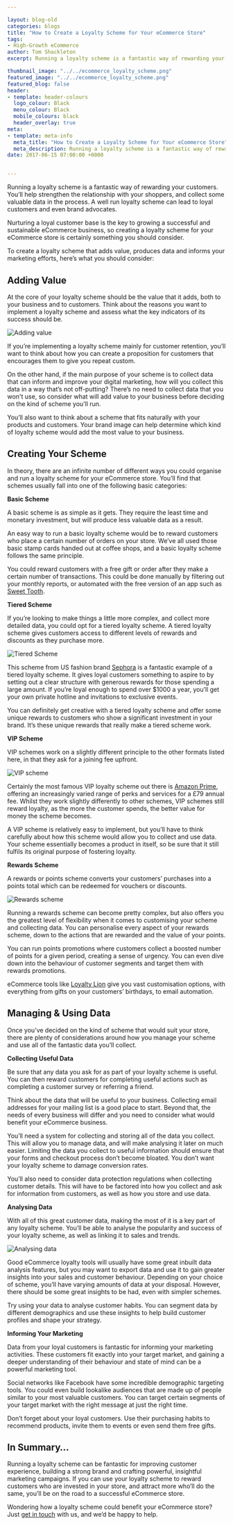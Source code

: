 ```yaml
--- 

layout: blog-old
categories: blogs
title: "How to Create a Loyalty Scheme for Your eCommerce Store"
tags:
- High-Growth eCommerce
author: Tom Shackleton
excerpt: Running a loyalty scheme is a fantastic way of rewarding your customers. You’ll help strengthen the relationship with your shoppers, and collect some valuable data in the process. A well run loyalty scheme can lead to loyal customers and even brand advocates.

thumbnail_image: "../../ecommerce_loyalty_scheme.png"
featured_image: "../../ecommerce_loyalty_scheme.png"
featured_blog: false
header:
- template: header-colours
  logo_colour: Black
  menu_colour: Black
  mobile_colours: black
  header_overlay: true
meta:
- template: meta-info
  meta_title: "How to Create a Loyalty Scheme for Your eCommerce Store"
  meta_description: Running a loyalty scheme is a fantastic way of rewarding your customers. You’ll help strengthen the relationship with your shoppers, and collect some valuable data in the process. A well run loyalty scheme can lead to loyal customers and even brand advocates.
date: 2017-06-15 07:00:00 +0000


--- 
```

Running a loyalty scheme is a fantastic way of rewarding your customers. You’ll help strengthen the relationship with your shoppers, and collect some valuable data in the process. A well run loyalty scheme can lead to loyal customers and even brand advocates.

Nurturing a loyal customer base is the key to growing a successful and sustainable eCommerce business, so creating a loyalty scheme for your eCommerce store is certainly something you should consider.

To create a loyalty scheme that adds value, produces data and informs your marketing efforts, here’s what you should consider:

  

Adding Value
------------

At the core of your loyalty scheme should be the value that it adds, both to your business and to customers. Think about the reasons you want to implement a loyalty scheme and assess what the key indicators of its success should be.

![Adding value](../../Adding_value.jpg)

If you’re implementing a loyalty scheme mainly for customer retention, you’ll want to think about how you can create a proposition for customers that encourages them to give you repeat custom.

On the other hand, if the main purpose of your scheme is to collect data that can inform and improve your digital marketing, how will you collect this data in a way that’s not off-putting? There’s no need to collect data that you won't use, so consider what will add value to your business before deciding on the kind of scheme you’ll run.

You’ll also want to think about a scheme that fits naturally with your products and customers. Your brand image can help determine which kind of loyalty scheme would add the most value to your business.

  

Creating Your Scheme
--------------------

In theory, there are an infinite number of different ways you could organise and run a loyalty scheme for your eCommerce store. You’ll find that schemes usually fall into one of the following basic categories:

  

**Basic Scheme**

A basic scheme is as simple as it gets. They require the least time and monetary investment, but will produce less valuable data as a result.

An easy way to run a basic loyalty scheme would be to reward customers who place a certain number of orders on your store. We’ve all used those basic stamp cards handed out at coffee shops, and a basic loyalty scheme follows the same principle.

You could reward customers with a free gift or order after they make a certain number of transactions. This could be done manually by filtering out your monthly reports, or automated with the free version of an app such as [Sweet Tooth](https://apps.shopify.com/sweet-tooth).

  

**Tiered Scheme**

If you’re looking to make things a little more complex, and collect more detailed data, you could opt for a tiered loyalty scheme. A tiered loyalty scheme gives customers access to different levels of rewards and discounts as they purchase more.

![Tiered Scheme](../../Tiered_scheme.png)  

This scheme from US fashion brand [Sephora](https://www.sephora.com/) is a fantastic example of a tiered loyalty scheme. It gives loyal customers something to aspire to by setting out a clear structure with generous rewards for those spending a large amount. If you’re loyal enough to spend over $1000 a year, you’ll get your own private hotline and invitations to exclusive events.

You can definitely get creative with a tiered loyalty scheme and offer some unique rewards to customers who show a significant investment in your brand. It’s these unique rewards that really make a tiered scheme work.

  

**VIP Scheme**

VIP schemes work on a slightly different principle to the other formats listed here, in that they ask for a joining fee upfront.

![VIP scheme](../../vip_scheme.png)  

Certainly the most famous VIP loyalty scheme out there is [Amazon Prime](https://www.amazon.co.uk/gp/prime/pipeline/landing?ie=UTF8&*Version*=1&*entries*=0), offering an increasingly varied range of perks and services for a £79 annual fee. Whilst they work slightly differently to other schemes, VIP schemes still reward loyalty, as the more the customer spends, the better value for money the scheme becomes.

A VIP scheme is relatively easy to implement, but you’ll have to think carefully about how this scheme would allow you to collect and use data. Your scheme essentially becomes a product in itself, so be sure that it still fulfils its original purpose of fostering loyalty.

  

**Rewards Scheme**

A rewards or points scheme converts your customers’ purchases into a points total which can be redeemed for vouchers or discounts.

![Rewards scheme](../../rewards_scheme.png)  

Running a rewards scheme can become pretty complex, but also offers you the greatest level of flexibility when it comes to customising your scheme and collecting data. You can personalise every aspect of your rewards scheme, down to the actions that are rewarded and the value of your points.

You can run points promotions where customers collect a boosted number of points for a given period, creating a sense of urgency. You can even dive down into the behaviour of customer segments and target them with rewards promotions.

eCommerce tools like [Loyalty Lion](https://loyaltylion.com/) give you vast customisation options, with everything from gifts on your customers’ birthdays, to email automation.

  

Managing & Using Data
---------------------

Once you’ve decided on the kind of scheme that would suit your store, there are plenty of considerations around how you manage your scheme and use all of the fantastic data you’ll collect.

  

**Collecting Useful Data**

Be sure that any data you ask for as part of your loyalty scheme is useful. You can then reward customers for completing useful actions such as completing a customer survey or referring a friend.

Think about the data that will be useful to your business. Collecting email addresses for your mailing list is a good place to start. Beyond that, the needs of every business will differ and you need to consider what would benefit your eCommerce business.

You’ll need a system for collecting and storing all of the data you collect. This will allow you to manage data, and will make analysing it later on much easier. Limiting the data you collect to useful information should ensure that your forms and checkout process don’t become bloated. You don’t want your loyalty scheme to damage conversion rates.

You’ll also need to consider data protection regulations when collecting customer details. This will have to be factored into how you collect and ask for information from customers, as well as how you store and use data.

  

**Analysing Data**

With all of this great customer data, making the most of it is a key part of any loyalty scheme. You’ll be able to analyse the popularity and success of your loyalty scheme, as well as linking it to sales and trends.

![Analysing data](../../analysing_data.jpg)

Good eCommerce loyalty tools will usually have some great inbuilt data analysis features, but you may want to export data and use it to gain greater insights into your sales and customer behaviour. Depending on your choice of scheme, you’ll have varying amounts of data at your disposal. However, there should be some great insights to be had, even with simpler schemes.

Try using your data to analyse customer habits. You can segment data by different demographics and use these insights to help build customer profiles and shape your strategy.

  

**Informing Your Marketing**

Data from your loyal customers is fantastic for informing your marketing activities. These customers fit exactly into your target market, and gaining a deeper understanding of their behaviour and state of mind can be a powerful marketing tool.

Social networks like Facebook have some incredible demographic targeting tools. You could even build lookalike audiences that are made up of people similar to your most valuable customers. You can target certain segments of your target market with the right message at just the right time.

Don’t forget about your loyal customers. Use their purchasing habits to recommend products, invite them to events or even send them free gifts.

  

In Summary…
-----------

Running a loyalty scheme can be fantastic for improving customer experience, building a strong brand and crafting powerful, insightful marketing campaigns. If you can use your loyalty scheme to reward customers who are invested in your store, and attract more who’ll do the same, you’ll be on the road to a successful eCommerce store.

Wondering how a loyalty scheme could benefit your eCommerce store? Just [get in touch](https://www.statementagency.com/contact-us) with us, and we’d be happy to help.